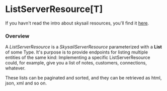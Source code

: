 # ListServerResource\[T\]

If you havn't read the intro about skysail resources, you'll find it [here](/resources.md).

### Overview

A _ListServerResource_ is a _SkysailServerResource_ parameterized with a **List** of some Type. It's purpose is to provide endpoints for listing multiple entities of the same kind: Implementing a specific ListServerResource could, for example, give you a list of notes, customers, connections, whatever. 

These lists can be paginated and sorted, and they can be retrieved as html, json, xml and so on.



